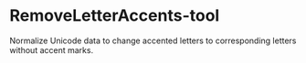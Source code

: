 # RemoveLetterAccents-tool
Normalize Unicode data to change accented letters to corresponding letters without accent marks.
